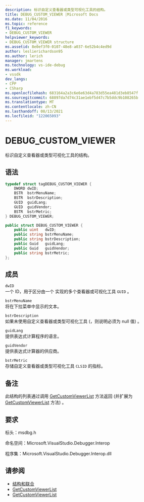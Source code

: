 ```yaml
---
description: 标识自定义查看器或类型可视化工具的结构。
title: DEBUG_CUSTOM_VIEWER |Microsoft Docs
ms.date: 11/04/2016
ms.topic: reference
f1_keywords:
- DEBUG_CUSTOM_VIEWER
helpviewer_keywords:
- DEBUG_CUSTOM_VIEWER structure
ms.assetid: 8e0ef3f0-0107-48e8-a037-6e52b4c4ed9d
author: leslierichardson95
ms.author: lerich
manager: jmartens
ms.technology: vs-ide-debug
ms.workload:
- vssdk
dev_langs:
- CPP
- CSharp
ms.openlocfilehash: 683164a2a3c6e6e63d4a783d55ea481d3eb8547f
ms.sourcegitcommit: 68897da7d74c31ae1ebf5d47c7b5ddc9b108265b
ms.translationtype: MT
ms.contentlocale: zh-CN
ms.lasthandoff: 08/13/2021
ms.locfileid: "122065093"
---
```

# <a name="debug_custom_viewer"></a>DEBUG_CUSTOM_VIEWER
标识自定义查看器或类型可视化工具的结构。

## <a name="syntax"></a>语法

```cpp
typedef struct tagDEBUG_CUSTOM_VIEWER {
    DWORD dwID;
    BSTR  bstrMenuName;
    BSTR  bstrDescription;
    GUID  guidLang;
    GUID  guidVendor;
    BSTR  bstrMetric;
} DEBUG_CUSTOM_VIEWER;
```

```csharp
public struct DEBUG_CUSTOM_VIEWER {
    public uint   dwID;
    public string bstrMenuName;
    public string bstrDescription;
    public Guid   guidLang;
    public Guid   guidVendor;
    public string bstrMetric;
};
```

## <a name="members"></a>成员
`dwID`\
一个 ID，用于区分由一个 实现的多个查看器或可视化工具 `GUID` 。

`bstrMenuName`\
将在下拉菜单中显示的文本。

`bstrDescription`\
如果未使用自定义查看器或类型可视化工具 (，则说明必须为 null 值) 。

`guidLang`\
提供表达式计算程序的语言。

`guidVendor`\
提供表达式计算器的供应商。

`bstrMetric`\
存储自定义查看器或类型可视化工具 `CLSID` 的指标。

## <a name="remarks"></a>备注
此结构的列表通过调用 [GetCustomViewerList](../../../extensibility/debugger/reference/idebugproperty3-getcustomviewerlist.md) 方法返回 (并扩展为 [GetCustomViewerList](../../../extensibility/debugger/reference/ieevisualizerservice-getcustomviewerlist.md) 方法) 。

## <a name="requirements"></a>要求
标头：msdbg.h

命名空间：Microsoft.VisualStudio.Debugger.Interop

程序集：Microsoft.VisualStudio.Debugger.Interop.dll

## <a name="see-also"></a>请参阅
- [结构和联合](../../../extensibility/debugger/reference/structures-and-unions.md)
- [GetCustomViewerList](../../../extensibility/debugger/reference/idebugproperty3-getcustomviewerlist.md)
- [GetCustomViewerList](../../../extensibility/debugger/reference/ieevisualizerservice-getcustomviewerlist.md)
